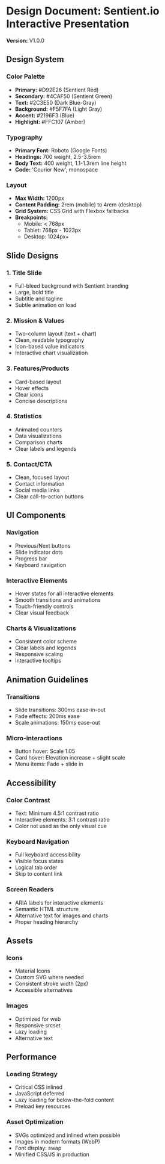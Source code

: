 # Design Document: Sentient.io Interactive Presentation

**Version:** V1.0.0

## Design System

### Color Palette
- **Primary:** #D92E26 (Sentient Red)
- **Secondary:** #4CAF50 (Sentient Green)
- **Text:** #2C3E50 (Dark Blue-Gray)
- **Background:** #F5F7FA (Light Gray)
- **Accent:** #2196F3 (Blue)
- **Highlight:** #FFC107 (Amber)

### Typography
- **Primary Font:** Roboto (Google Fonts)
- **Headings:** 700 weight, 2.5-3.5rem
- **Body Text:** 400 weight, 1.1-1.3rem line height
- **Code:** 'Courier New', monospace

### Layout
- **Max Width:** 1200px
- **Content Padding:** 2rem (mobile) to 4rem (desktop)
- **Grid System:** CSS Grid with Flexbox fallbacks
- **Breakpoints:**
  - Mobile: < 768px
  - Tablet: 768px - 1023px
  - Desktop: 1024px+

## Slide Designs

### 1. Title Slide
- Full-bleed background with Sentient branding
- Large, bold title
- Subtitle and tagline
- Subtle animation on load

### 2. Mission & Values
- Two-column layout (text + chart)
- Clean, readable typography
- Icon-based value indicators
- Interactive chart visualization

### 3. Features/Products
- Card-based layout
- Hover effects
- Clear icons
- Concise descriptions

### 4. Statistics
- Animated counters
- Data visualizations
- Comparison charts
- Clear labels and legends

### 5. Contact/CTA
- Clean, focused layout
- Contact information
- Social media links
- Clear call-to-action buttons

## UI Components

### Navigation
- Previous/Next buttons
- Slide indicator dots
- Progress bar
- Keyboard navigation

### Interactive Elements
- Hover states for all interactive elements
- Smooth transitions and animations
- Touch-friendly controls
- Clear visual feedback

### Charts & Visualizations
- Consistent color scheme
- Clear labels and legends
- Responsive scaling
- Interactive tooltips

## Animation Guidelines

### Transitions
- Slide transitions: 300ms ease-in-out
- Fade effects: 200ms ease
- Scale animations: 150ms ease-out

### Micro-interactions
- Button hover: Scale 1.05
- Card hover: Elevation increase + slight scale
- Menu items: Fade + slide in

## Accessibility

### Color Contrast
- Text: Minimum 4.5:1 contrast ratio
- Interactive elements: 3:1 contrast ratio
- Color not used as the only visual cue

### Keyboard Navigation
- Full keyboard accessibility
- Visible focus states
- Logical tab order
- Skip to content link

### Screen Readers
- ARIA labels for interactive elements
- Semantic HTML structure
- Alternative text for images and charts
- Proper heading hierarchy

## Assets

### Icons
- Material Icons
- Custom SVG where needed
- Consistent stroke width (2px)
- Accessible alternatives

### Images
- Optimized for web
- Responsive srcset
- Lazy loading
- Alternative text

## Performance

### Loading Strategy
- Critical CSS inlined
- JavaScript deferred
- Lazy loading for below-the-fold content
- Preload key resources

### Asset Optimization
- SVGs optimized and inlined when possible
- Images in modern formats (WebP)
- Font display: swap
- Minified CSS/JS in production
